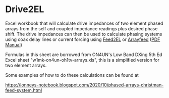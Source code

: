 # Drive2EL

Excel workbook that will calculate drive impedances of two element phased arrays from the self and coupled impedance readings plus desired phase shift. The drive impedances can then be used to calculate phasing systems using coax delay lines or current forcing using [Feed2EL](https://ac6la.com/feed2el.html) or [Arrayfeed](https://eznec.com/misc/Arrayfeed/) ([PDF Manual](https://raw.githubusercontent.com/lonney9/Antenna-Models/main/software/Arrayfeed/Arrayfeed1.pdf))

Formulas in this sheet are borrowed from ON4UN's Low Band DXing 5th Ed Excel sheet "w1mk-on4un-oh1tv-arrays.xls", this is a simplified version for two element arrays.

Some examples of how to do these calculations can be found at

https://lonneys-notebook.blogspot.com/2020/10/phased-arrays-christman-feed-system.html